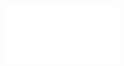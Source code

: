 <object data="/pdf/paper/Kernel/Optimizing High-Performance Linpack for Exascale A.pdf" type="application/pdf" width="100%" height="900px">
    <embed src="/pdf/paper/Kernel/Optimizing High-Performance Linpack for Exascale A.pdf"/>
</object>